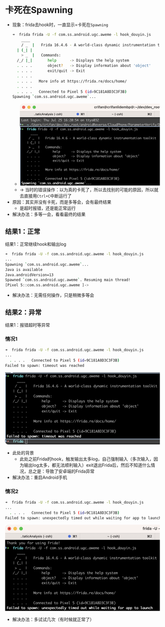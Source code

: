 # 卡死在Spawning

* 现象：frida去hook时，一直显示=卡死在`Spawning`
  ```bash
  ➜  frida frida -U -f com.ss.android.ugc.aweme -l hook_douyin.js
      ____
      / _  |   Frida 16.4.6 - A world-class dynamic instrumentation toolkit
    | (_| |
      > _  |   Commands:
    /_/ |_|       help      -> Displays the help system
    . . . .       object?   -> Display information about 'object'
    . . . .       exit/quit -> Exit
    . . . .
    . . . .   More info at https://frida.re/docs/home/
    . . . .
    . . . .   Connected to Pixel 5 (id=9C181A8D3C3F3B)
  Spawning `com.ss.android.ugc.aweme`...
  ```
  * ![frida_stuck_spawning](../../assets/img/frida_stuck_spawning.png)
  * -> 当时的错误操作：以为真的卡死了，所以去找别的可能的原因，所以就去直接用`Ctrl+C`中断运行了
* 原因：其实并没有卡死，而是多等会，会有最终结果
  * 是超时报错，还是能正常运行
* 解决办法：多等一会，看看最终的结果

## 结果1：正常

结果1：正常继续hook和输出log

```bash
➜  frida frida -U -f com.ss.android.ugc.aweme -l hook_douyin.js
...
Spawning `com.ss.android.ugc.aweme`...
Java is available
Java.androidVersion=13
Spawned `com.ss.android.ugc.aweme`. Resuming main thread!
[Pixel 5::com.ss.android.ugc.aweme ]->
```

* 解决办法：无需任何操作，只是稍微多等会

## 结果2：异常

结果1：报错超时等异常

### 情况1

```bash
➜  frida frida -U -f com.ss.android.ugc.aweme -l hook_douyin.js
...
  . . . .   Connected to Pixel 5 (id=9C181A8D3C3F3B)
Failed to spawn: timeout was reached
```

![frida_timeout_reached](../../assets/img/frida_timeout_reached.png)

* 此处的背景
  * 此处之前Frida的hook，触发输出太多log，自己强制输入（多次输入，因为输出log太多，都无法顺利输入）exit退出Frida后，然后不知道什么情况，总之是：导致了安卓端的Frida异常
* 解决办法：重启Android手机

### 情况2

```bash
➜  frida frida -U -f com.ss.android.ugc.aweme -l hook_douyin.js
...
  . . . .   Connected to Pixel 5 (id=9C181A8D3C3F3B)
Failed to spawn: unexpectedly timed out while waiting for app to launch
```

![frida_unexpectedly_time_out](../../assets/img/frida_unexpectedly_time_out.png)

* 解决办法：多试试几次（有时候就正常了）
